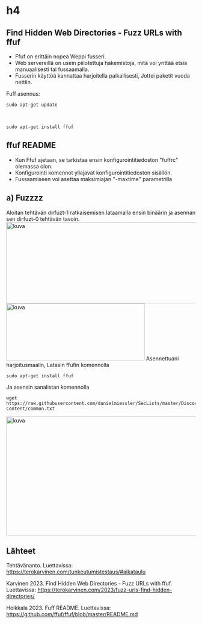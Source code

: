 # h4
## Find Hidden Web Directories - Fuzz URLs with ffuf
- Ffuf on erittäin nopea Weppi fusseri.
- Web servereillä on usein piilotettuja hakemistoja, mitä voi yrittää etsiä manuaalisesti tai fussaamalla.
- Fusserin käyttöä kannattaa harjoitella paikallisesti, Jottei paketit vuoda nettiin.

Fuff asennus:

    sudo apt-get update
<br>

    sudo apt-get install ffuf

## ffuf README
- Kun Ffuf ajetaan, se tarkistaa ensin konfigurointitiedoston "fuffrc" olemassa olon.
- Konfigurointi komennot yliajavat konfigurointitiedoston sisällön.
- Fussaamiseen voi asettaa maksimiajan "-maxtime" parametrilla

## a) Fuzzzz
Aloitan tehtävän dirfuzt-1 ratkaisemisen lataamalla ensin binäärin ja asennan sen dirfuzt-0 tehtävän tavoin.
<img width="805" height="216" alt="kuva" src="https://github.com/user-attachments/assets/93314070-ee37-48d4-9533-945b0913b91f" />
<img width="368" height="152" alt="kuva" src="https://github.com/user-attachments/assets/7f90da3c-5710-4064-97f0-7c7b51034a3a" />
Asennettuani harjoitusmaalin, Latasin ffufin komennolla

    sudo apt-get install ffuf
Ja asensin sanalistan komennolla

    wget https://raw.githubusercontent.com/danielmiessler/SecLists/master/Discovery/Web-Content/common.txt
        
<img width="753" height="316" alt="kuva" src="https://github.com/user-attachments/assets/3f9475cc-17c9-4035-942c-7640cfc1bacf" />

## Lähteet
Tehtävänanto. Luettavissa: https://terokarvinen.com/tunkeutumistestaus/#aikataulu 

Karvinen 2023. Find Hidden Web Directories - Fuzz URLs with ffuf. Luettavissa: https://terokarvinen.com/2023/fuzz-urls-find-hidden-directories/

Hoikkala 2023. Fuff README. Luettavissa: https://github.com/ffuf/ffuf/blob/master/README.md 
